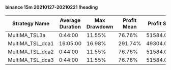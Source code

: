 #### binance 15m 20210127-20210221 !heading
| Strategy Name    | Average Duration | Max Drawdown | Profit Mean | Profit Sum | Profit Total | Trade Count | Win Rate |
| ---------------- | ---------------- | ------------ | ----------- | ---------- | ------------ | ----------- | -------- |
| MultiMA_TSL3a    | 0:44:00          | 11.55%       | 76.76%      | 51584.00%  | 17328.00%    | 672         | 70.83%   |
| MultiMA_TSL_dca1 | 16:05:00         | 16.98%       | 291.74%     | 49304.00%  | 15446.00%    | 169         | 93.49%   |
| MultiMA_TSL_dca2 | 0:44:00          | 11.55%       | 76.76%      | 51584.00%  | 17328.00%    | 672         | 70.83%   |
| MultiMA_TSL_dca3 | 0:44:00          | 11.55%       | 76.76%      | 51584.00%  | 17328.00%    | 672         | 70.83%   |